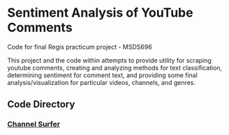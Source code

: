 # Sentiment Analysis of YouTube Comments
Code for final Regis practicum project - MSDS696

This project and the code within attempts to provide utility for scraping youtube comments, creating and analyzing methods for text classification, determining sentiment for comment text, and providing some final analysis/visualization for particular videos, channels, and genres.


## Code Directory

### [Channel Surfer](./channel_surfer.py)
